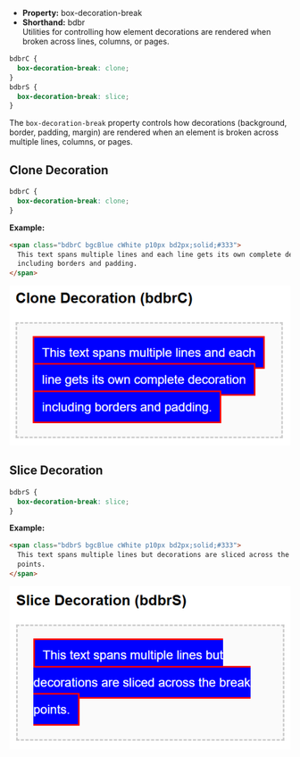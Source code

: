 - **Property:** box-decoration-break
- **Shorthand:** bdbr  
  Utilities for controlling how element decorations are rendered when broken across lines, columns, or pages.

```css
bdbrC {
  box-decoration-break: clone;
}
bdbrS {
  box-decoration-break: slice;
}
```

The `box-decoration-break` property controls how decorations (background, border, padding, margin) are rendered when an element is broken across multiple lines, columns, or pages.

## Clone Decoration

```css
bdbrC {
  box-decoration-break: clone;
}
```

**Example:**

```html
<span class="bdbrC bgcBlue cWhite p10px bd2px;solid;#333">
  This text spans multiple lines and each line gets its own complete decoration
  including borders and padding.
</span>
```

![Clone decoration example](./img/box-decoration-break/bdbrC.png)

## Slice Decoration

```css
bdbrS {
  box-decoration-break: slice;
}
```

**Example:**

```html
<span class="bdbrS bgcBlue cWhite p10px bd2px;solid;#333">
  This text spans multiple lines but decorations are sliced across the break
  points.
</span>
```

![Slice decoration example](./img/box-decoration-break/bdbrS.png)
